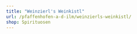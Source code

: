 ```yaml
---
title: "Weinzierl's Weinkistl"
url: /pfaffenhofen-a-d-ilm/weinzierls-weinkistl/
shop: Spirituosen
---
```

